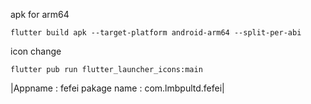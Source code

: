 
 apk for arm64

	flutter build apk --target-platform android-arm64 --split-per-abi  

icon change 

	flutter pub run flutter_launcher_icons:main

|Appname : fefei 
	pakage name : com.lmbpultd.fefei|
